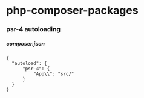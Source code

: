 # php-composer-packages


### psr-4 autoloading

##### composer.json
```
{
  "autoload": {
      "psr-4": {
          "App\\": "src/"
      }
  }
}

```
